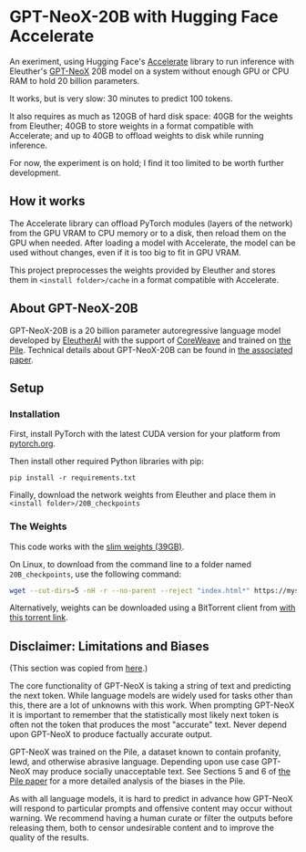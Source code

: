# GPT-NeoX-20B with Hugging Face Accelerate

An exeriment, using Hugging Face's [Accelerate](https://huggingface.co/docs/accelerate/big_modeling) library to run inference with Eleuther's [GPT-NeoX](https://github.com/EleutherAI/gpt-neox) 20B model on a system without enough GPU or CPU RAM to hold 20 billion parameters.

It works, but is very slow: 30 minutes to predict 100 tokens.

It also requires as much as 120GB of hard disk space: 40GB for the weights from Eleuther; 40GB to store weights in a format compatible with Accelerate; and up to 40GB to offload weights to disk while running inference.

For now, the experiment is on hold; I find it too limited to be worth further development.

## How it works

The Accelerate library can offload PyTorch modules (layers of the network) from the GPU VRAM to CPU memory or to a disk, then reload them on the GPU when needed. After loading a model with Accelerate, the model can be used without changes, even if it is too big to fit in GPU VRAM.

This project preprocesses the weights provided by Eleuther and stores them in `<install folder>/cache` in a format compatible with Accelerate. 

## About GPT-NeoX-20B

GPT-NeoX-20B is a 20 billion parameter autoregressive language model developed by [EleutherAI](https://www.eleuther.ai/) with the support of [CoreWeave](https://www.coreweave.com/) and trained on [the Pile](https://arxiv.org/abs/2101.00027). Technical details about GPT-NeoX-20B can be found in [the associated paper](https://arxiv.org/abs/2204.06745). 

## Setup

### Installation

First, install PyTorch with the latest CUDA version for your platform from [pytorch.org](https://pytorch.org/get-started/locally/).

Then install other required Python libraries with pip:

```
pip install -r requirements.txt
```

Finally, download the network weights from Eleuther and place them in `<install folder>/20B_checkpoints`

### The Weights

This code works with the [slim weights (39GB)](https://mystic.the-eye.eu/public/AI/models/GPT-NeoX-20B/slim_weights/). 

On Linux, to download from the command line to a folder named `20B_checkpoints`, use the following command:

```bash
wget --cut-dirs=5 -nH -r --no-parent --reject "index.html*" https://mystic.the-eye.eu/public/AI/models/GPT-NeoX-20B/slim_weights/ -P 20B_checkpoints
```

Alternatively, weights can be downloaded using a BitTorrent client from [with this torrent link](https://mystic.the-eye.eu/public/AI/models/GPT-NeoX-20B/slim_weights.torrent).


## Disclaimer: Limitations and Biases

(This section was copied from [here](https://huggingface.co/EleutherAI/gpt-j-6B).)

The core functionality of GPT-NeoX is taking a string of text and predicting the next token. While language models are widely used for tasks other than this, there are a lot of unknowns with this work. When prompting GPT-NeoX it is important to remember that the statistically most likely next token is often not the token that produces the most "accurate" text. Never depend upon GPT-NeoX to produce factually accurate output.

GPT-NeoX was trained on the Pile, a dataset known to contain profanity, lewd, and otherwise abrasive language. Depending upon use case GPT-NeoX may produce socially unacceptable text. See Sections 5 and 6 of [the Pile paper](https://arxiv.org/abs/2101.00027) for a more detailed analysis of the biases in the Pile.

As with all language models, it is hard to predict in advance how GPT-NeoX will respond to particular prompts and offensive content may occur without warning. We recommend having a human curate or filter the outputs before releasing them, both to censor undesirable content and to improve the quality of the results.

